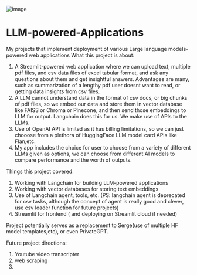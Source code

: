 
![image](https://github.com/Rohan5manza/LLM-powered-Applications/assets/97607649/09623037-e4ce-417a-9354-7757d7ca345f)


# LLM-powered-Applications
My projects that implement deployment of various Large language models-powered web applications 
What this project is about:
1. A Streamlit-powered web application where we can upload text, multiple pdf files, and csv data files of excel tabular format, and ask any questions about them and get insightful answers. Advantages are many, such as summarization of a lengthy pdf user doesnt want to read, or getting data insights from csv files.
2. A LLM cannot understand data in the format of csv docs, or big chunks of pdf files, so we embed our data and store them in vector database like FAISS or Chroma or Pinecone, and then send those embeddings to LLM for output. Langchain does this for us. We make use of APIs to the LLMs.
3. Use of OpenAI API is limited as it has billing limitations, so we can just chooose from a plethora of HuggingFace LLM model card APIs like Flan,etc.
4. My app includes the choice for user to choose from a variety of different LLMs given as options, we can choose from different AI models to compare performance and the worth of outputs.

Things this project covered:
1. Working with Langchain for building LLM-powered applications
2. Working with vector databases for storing text embeddings
3. Use of Langchain agent, tools, etc. (PS: langchain agent is deprecated for csv tasks, although the concept of agent is really good and clever, use csv loader function for future projects)
4. Streamlit for frontend ( and deploying on Streamlit cloud if needed)

Project potentially serves as a replacement to Serge(use of multiple HF model templates,etc), or even PrivateGPT.

Future project directions:
1. Youtube video transcripter
2. web scraping
3. 
